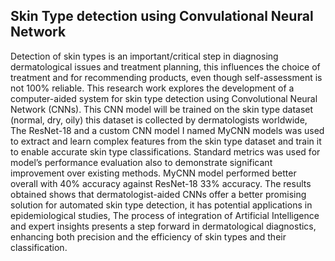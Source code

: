 ## Skin Type detection using Convulational Neural Network

Detection of skin types is an important/critical step in diagnosing dermatological issues and treatment planning, this influences the choice of treatment and for recommending products, even though self-assessment is not 100% reliable. This research work explores the development of a computer-aided system for skin type detection using Convolutional Neural Network (CNNs). This CNN model will be trained on the skin type dataset (normal, dry, oily) this dataset is collected by dermatologists worldwide, The ResNet-18 and a custom CNN model I named MyCNN models was used to extract and learn complex features from the skin type dataset and train it to enable accurate skin type classifications. Standard metrics was used for model’s performance evaluation also to demonstrate significant improvement over existing methods. MyCNN model performed better overall with 40% accuracy against ResNet-18 33% accuracy. The results obtained shows that dermatologist-aided CNNs offer a better promising solution for automated skin type detection, it has potential applications in epidemiological studies, The process of integration of Artificial Intelligence and expert insights presents a step forward in dermatological diagnostics, enhancing both precision and the efficiency of skin types and their classification.
